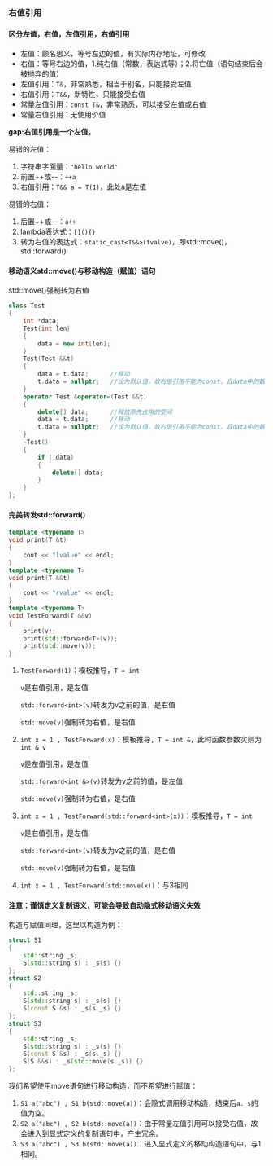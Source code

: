 ### 右值引用

#### 区分左值，右值，左值引用，右值引用

- 左值：顾名思义，等号左边的值，有实际内存地址，可修改
- 右值：等号右边的值，1.纯右值（常数，表达式等）；2.将亡值（语句结束后会被抛弃的值）
- 左值引用：`T&`，非常熟悉，相当于别名，只能接受左值
- 右值引用：`T&&`，新特性，只能接受右值
- 常量左值引用：`const T&`，非常熟悉，可以接受左值或右值
- 常量右值引用：无使用价值

**gap:右值引用是一个左值。**

易错的左值：

1. 字符串字面量：`"hello world"`
2. 前置\+\+或\-\-：`++a`
3. 右值引用：`T&& a = T(1)`，此处a是左值

易错的右值：

1. 后置\+\+或\-\-：`a++`
2. lambda表达式：`[](){}`
3. 转为右值的表达式：`static_cast<T&&>(fvalve)`，即std::move()，std::forward()

#### 移动语义std::move()与移动构造（赋值）语句

std::move()强制转为右值

```c++
class Test
{
    int *data;
    Test(int len)
    {
        data = new int[len];
    }
    Test(Test &&t)
    {
        data = t.data;		//移动
        t.data = nullptr;	//设为默认值，故右值引用不能为const，且data中的数据不会被释放。
    }
    operator Test &operator=(Test &&t)
    {
        delete[] data;		//释放原先占用的空间
        data = t.data;		//移动
        t.data = nullptr;	//设为默认值，故右值引用不能为const，且data中的数据不会被释放。
    }
    ~Test()
    {
        if (!data)
        {
            delete[] data;
        }
    }
};
```

#### 完美转发std::forward()

```c++
template <typename T>
void print(T &t)
{
    cout << "lvalue" << endl;
}
template <typename T>
void print(T &&t)
{
    cout << "rvalue" << endl;
}
template <typename T>
void TestForward(T &&v)
{
    print(v);
    print(std::forward<T>(v));
    print(std::move(v));
}
```

1. `TestForward(1)`：模板推导，`T = int`

   `v`是右值引用，是左值

   `std::forward<int>(v)`转发为v之前的值，是右值

   `std::move(v)`强制转为右值，是右值

2. `int x = 1 , TestForward(x)`：模板推导，`T = int &`，此时函数参数实则为`int & v`

   `v`是左值引用，是左值

   `std::forward<int &>(v)`转发为v之前的值，是左值

   `std::move(v)`强制转为右值，是右值

3. `int x = 1 , TestForward(std::forward<int>(x))`：模板推导，`T = int`

   `v`是右值引用，是左值

   `std::forward<int>(v)`转发为v之前的值，是右值

   `std::move(v)`强制转为右值，是右值

4. `int x = 1 , TestForward(std::move(x))`：与3相同

#### 注意：谨慎定义复制语义，可能会导致自动隐式移动语义失效

构造与赋值同理，这里以构造为例：

```c++
struct S1
{
    std::string _s;
    S(std::string s) : _s(s) {}
};
struct S2
{
    std::string _s;
    S(std::string s) : _s(s) {}
    S(const S &s) : _s(s._s) {}
};
struct S3
{
    std::string _s;
    S(std::string s) : _s(s) {}
    S(const S &s) : _s(s._s) {} 
    S(S &&s) : _s(std::move(s._s)) {}
};
```

我们希望使用move语句进行移动构造，而不希望进行赋值：

1. `S1 a("abc") , S1 b(std::move(a))`：会隐式调用移动构造，结束后`a._s`的值为空。
2. `S2 a("abc") , S2 b(std::move(a))`：由于常量左值引用可以接受右值，故会进入到显式定义的复制语句中，产生冗余。
3. `S3 a("abc") , S3 b(std::move(a))`：进入显式定义的移动构造语句中，与1相同。

